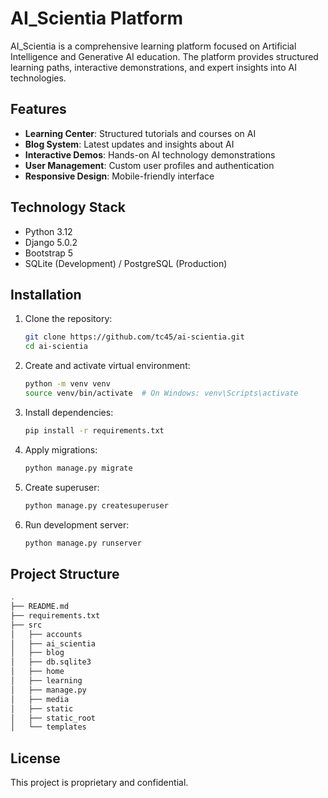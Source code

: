 # AI_Scientia Platform

AI_Scientia is a comprehensive learning platform focused on Artificial Intelligence and Generative AI education. The platform provides structured learning paths, interactive demonstrations, and expert insights into AI technologies.

## Features

- **Learning Center**: Structured tutorials and courses on AI
- **Blog System**: Latest updates and insights about AI
- **Interactive Demos**: Hands-on AI technology demonstrations
- **User Management**: Custom user profiles and authentication
- **Responsive Design**: Mobile-friendly interface

## Technology Stack

- Python 3.12
- Django 5.0.2
- Bootstrap 5
- SQLite (Development) / PostgreSQL (Production)

## Installation

1. Clone the repository:
   ```bash
   git clone https://github.com/tc45/ai-scientia.git
   cd ai-scientia
   ```

2. Create and activate virtual environment:
   ```bash
   python -m venv venv
   source venv/bin/activate  # On Windows: venv\Scripts\activate
   ```

3. Install dependencies:
   ```bash
   pip install -r requirements.txt
   ```

4. Apply migrations:
   ```bash
   python manage.py migrate
   ```

5. Create superuser:
   ```bash
   python manage.py createsuperuser
   ```

6. Run development server:
   ```bash
   python manage.py runserver
   ```

## Project Structure
```bash
.
├── README.md
├── requirements.txt
├── src
│   ├── accounts
│   ├── ai_scientia
│   ├── blog
│   ├── db.sqlite3
│   ├── home
│   ├── learning
│   ├── manage.py
│   ├── media
│   ├── static
│   ├── static_root
│   └── templates
```

## License

This project is proprietary and confidential.
